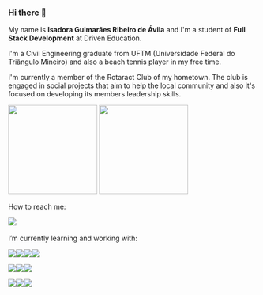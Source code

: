 ### Hi there 👋

My name is **Isadora Guimarães Ribeiro de Ávila** and I'm a student of **Full Stack Development** at Driven Education.

I'm a Civil Engineering graduate from UFTM (Universidade Federal do Triângulo Mineiro) and also a beach tennis player in my free time.

I'm currently a member of the Rotaract Club of my hometown. The club is engaged in social projects that aim to help the local community and also it's focused on developing its members leadership skills.

<img height="180em" src="https://github-readme-stats.vercel.app/api?username=isadoragravila"/> <img height="180em" src="https://github-readme-stats.vercel.app/api/top-langs/?username=isadoragravila&layout=compact&langs_count=7"/>

How to reach me:

[<img src="https://img.shields.io/badge/LinkedIn-0077B5?style=for-the-badge&logo=linkedin&logoColor=white">][linkedin]
<br />
<br />
I’m currently learning and working with:

<img src="https://img.shields.io/badge/HTML5-E34F26?style=for-the-badge&logo=html5&logoColor=white" /><img src="https://img.shields.io/badge/CSS3-1572B6?style=for-the-badge&logo=css3&logoColor=white" /><img src="https://img.shields.io/badge/JavaScript-323330?style=for-the-badge&logo=javascript&logoColor=F7DF1E" /><img src="https://img.shields.io/badge/TypeScript-007ACC?style=for-the-badge&logo=typescript&logoColor=white" />

<img src="https://img.shields.io/badge/React-20232A?style=for-the-badge&logo=react&logoColor=61DAFB" /><img src="https://img.shields.io/badge/Node.js-339933?style=for-the-badge&logo=nodedotjs&logoColor=white" /><img src="https://img.shields.io/badge/Express.js-000000?style=for-the-badge&logo=express&logoColor=white" />

<img src="https://img.shields.io/badge/MongoDB-4EA94B?style=for-the-badge&logo=mongodb&logoColor=white" /><img src="https://img.shields.io/badge/PostgreSQL-316192?style=for-the-badge&logo=postgresql&logoColor=white" /><img src="https://img.shields.io/badge/Prisma-3982CE?style=for-the-badge&logo=Prisma&logoColor=white" />








<!--
**isadoragravila/isadoragravila** is a ✨ _special_ ✨ repository because its `README.md` (this file) appears on your GitHub profile.

Here are some ideas to get you started:

- 🔭 I’m currently working on ...
- 🌱 I’m currently learning ...
- 👯 I’m looking to collaborate on ...
- 🤔 I’m looking for help with ...
- 💬 Ask me about ...
- 📫 How to reach me: ...
- 😄 Pronouns: ...
- ⚡ Fun fact: ...
-->
[linkedin]: https://www.linkedin.com/in/isadora-guimar%C3%A3es-ribeiro-de-%C3%A1vila-b82a41188/
